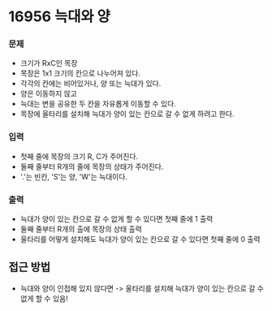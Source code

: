 16956 늑대와 양
=============
### 문제
* 크기가 RxC인 목장
* 목장은 1x1 크기의 칸으로 나누어져 있다.
* 각각의 칸에는 비어있거나, 양 또는 늑대가 있다.
* 양은 이동하지 않고
* 늑대는 변을 공유한 두 칸을 자유롭게 이동할 수 있다.
* 목장에 울타리를 설치해 늑대가 양이 있는 칸으로 갈 수 없게 하려고 한다.
### 입력
* 첫째 줄에 목장의 크기 R, C가 주어진다.
* 둘째 줄부터 R개의 줄에 목장의 상태가 주어진다.
* '.'는 빈칸, 'S'는 양, 'W'는 늑대이다.
### 출력
* 늑대가 양이 있는 칸으로 갈 수 없게 할 수 있다면 첫째 줄에 1 출력
* 둘째 줄부터 R개의 출에 목장의 상태 출력
* 울타리를 어떻게 설치해도 늑대가 양이 있는 칸으로 갈 수 있다면 첫째 줄에 0 출력

접근 방법
-------------
* 늑대와 양이 인접해 있지 않다면 -> 울타리를 설치해 늑대가 양이 있는 칸으로 갈 수 없게 할 수 있음!